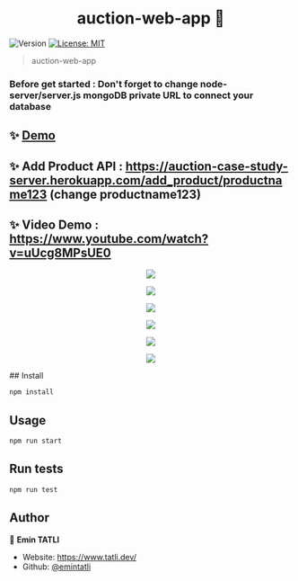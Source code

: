 <h1 align="center">auction-web-app 👋</h1>
<p>
  <img alt="Version" src="https://img.shields.io/badge/version-0.1.0-blue.svg?cacheSeconds=2592000" />
  <a href="#" target="_blank">
    <img alt="License: MIT" src="https://img.shields.io/badge/License-MIT-yellow.svg" />
  </a>
</p>

> auction-web-app

### Before get started : Don't forget to change node-server/server.js mongoDB private URL to connect your database

## ✨ [Demo](https://auction-case-study-private.vercel.app/)

## ✨ Add Product API : https://auction-case-study-server.herokuapp.com/add_product/productname123  (change productname123)

## ✨ Video Demo : https://www.youtube.com/watch?v=uUcg8MPsUE0

<p align="center"><img src="https://i.hizliresim.com/d0pihxc.png"></img></p>
<p align="center"><img src="https://i.hizliresim.com/t09ihab.png"></img></p>
<p align="center"><img src="https://i.hizliresim.com/5w5s358.png"></img></p>
<p align="center"><img src="https://i.hizliresim.com/2gvd4h0.png"></img></p>
<p align="center"><img src="https://i.hizliresim.com/ie3gm7v.png"></img></p>
<p align="center"><img src="https://i.hizliresim.com/fpv4w5b.png"></img></p>
## Install

```sh
npm install
```

## Usage

```sh
npm run start
```

## Run tests

```sh
npm run test
```

## Author

👤 **Emin TATLI**

* Website: https://www.tatli.dev/
* Github: [@emintatli](https://github.com/emintatli)
